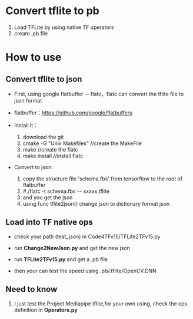 # Convert tflite to pb 
1. Load TFLite by using native TF operators
2. create .pb file

# How to use
## Convert tflite to json 

* First, using google flatbuffer -- flatc，flatc can convert the tflite file to json format

* flatbuffer：https://github.com/google/flatbuffers 

* Install it：
    1. download the git 
    2. cmake -G "Unix Makefiles" //create the MakeFile
    3. make //create the flatc
    4. make install //install flatc

* Convert to json:
    1. copy the structure file 'schema.fbs' from tensorflow to the root of flatbuffer
    2. #./flatc -t schema.fbs -- xxxxx.tflite
    3. and you get the json
    4. using func tflite2json() change json to dictionary format json

## Load into TF native ops

* check your path (test_json) in Code4TFv15/TFLite2TFv15.py

* run **Change2NewJson.py** and get the new json

* run **TFLite2TFv15.py** and get a .pb file

* then your can test the speed using .pb/.tflite/OpenCV.DNN

## Need to know
1. I just test the Project Mediapipe tflite,for your own using, check the ops definition in **Operators.py**
